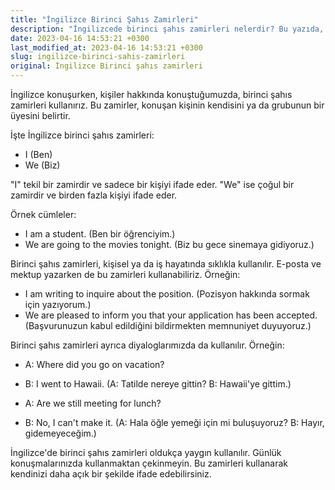 ```yaml
---
title: "İngilizce Birinci Şahıs Zamirleri"
description: "İngilizcede birinci şahıs zamirleri nelerdir? Bu yazıda, örneklerle birinci şahıs zamirlerini öğreneceksiniz."
date: 2023-04-16 14:53:21 +0300
last_modified_at: 2023-04-16 14:53:21 +0300
slug: ingilizce-birinci-sahis-zamirleri
original: İngilizce Birinci şahıs zamirleri
---
```

İngilizce konuşurken, kişiler hakkında konuştuğumuzda, birinci şahıs zamirleri kullanırız. Bu zamirler, konuşan kişinin kendisini ya da grubunun bir üyesini belirtir.

İşte İngilizce birinci şahıs zamirleri:

- I (Ben)
- We (Biz) 

"I" tekil bir zamirdir ve sadece bir kişiyi ifade eder. "We" ise çoğul bir zamirdir ve birden fazla kişiyi ifade eder.

Örnek cümleler:

- I am a student. (Ben bir öğrenciyim.)
- We are going to the movies tonight. (Biz bu gece sinemaya gidiyoruz.)

Birinci şahıs zamirleri, kişisel ya da iş hayatında sıklıkla kullanılır. E-posta ve mektup yazarken de bu zamirleri kullanabiliriz. Örneğin:

- I am writing to inquire about the position. (Pozisyon hakkında sormak için yazıyorum.)
- We are pleased to inform you that your application has been accepted. (Başvurunuzun kabul edildiğini bildirmekten memnuniyet duyuyoruz.)

Birinci şahıs zamirleri ayrıca diyaloglarımızda da kullanılır. Örneğin:

- A: Where did you go on vacation?
- B: I went to Hawaii. (A: Tatilde nereye gittin?
B: Hawaii'ye gittim.)

- A: Are we still meeting for lunch?
- B: No, I can't make it. (A: Hala öğle yemeği için mi buluşuyoruz?
B: Hayır, gidemeyeceğim.)

İngilizce'de birinci şahıs zamirleri oldukça yaygın kullanılır. Günlük konuşmalarınızda kullanmaktan çekinmeyin. Bu zamirleri kullanarak kendinizi daha açık bir şekilde ifade edebilirsiniz.